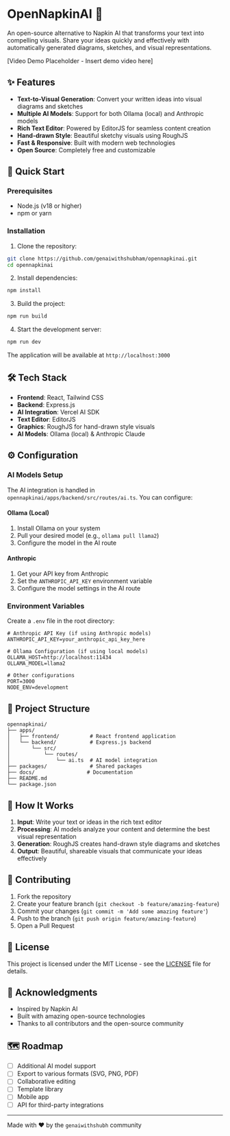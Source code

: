 # OpenNapkinAI 🎨

An open-source alternative to Napkin AI that transforms your text into compelling visuals. Share your ideas quickly and effectively with automatically generated diagrams, sketches, and visual representations.

[Video Demo Placeholder - Insert demo video here]

## ✨ Features

- **Text-to-Visual Generation**: Convert your written ideas into visual diagrams and sketches
- **Multiple AI Models**: Support for both Ollama (local) and Anthropic models
- **Rich Text Editor**: Powered by EditorJS for seamless content creation
- **Hand-drawn Style**: Beautiful sketchy visuals using RoughJS
- **Fast & Responsive**: Built with modern web technologies
- **Open Source**: Completely free and customizable

## 🚀 Quick Start

### Prerequisites

- Node.js (v18 or higher)
- npm or yarn

### Installation

1. Clone the repository:
```bash
git clone https://github.com/genaiwithshubham/opennapkinai.git
cd opennapkinai
```

2. Install dependencies:
```bash
npm install
```

3. Build the project:
```bash
npm run build
```

4. Start the development server:
```bash
npm run dev
```

The application will be available at `http://localhost:3000`

## 🛠️ Tech Stack

- **Frontend**: React, Tailwind CSS
- **Backend**: Express.js
- **AI Integration**: Vercel AI SDK
- **Text Editor**: EditorJS
- **Graphics**: RoughJS for hand-drawn style visuals
- **AI Models**: Ollama (local) & Anthropic Claude

## ⚙️ Configuration

### AI Models Setup

The AI integration is handled in `opennapkinai/apps/backend/src/routes/ai.ts`. You can configure:

#### Ollama (Local)
1. Install Ollama on your system
2. Pull your desired model (e.g., `ollama pull llama2`)
3. Configure the model in the AI route

#### Anthropic
1. Get your API key from Anthropic
2. Set the `ANTHROPIC_API_KEY` environment variable
3. Configure the model settings in the AI route

### Environment Variables

Create a `.env` file in the root directory:

```env
# Anthropic API Key (if using Anthropic models)
ANTHROPIC_API_KEY=your_anthropic_api_key_here

# Ollama Configuration (if using local models)
OLLAMA_HOST=http://localhost:11434
OLLAMA_MODEL=llama2

# Other configurations
PORT=3000
NODE_ENV=development
```

## 📁 Project Structure

```
opennapkinai/
├── apps/
│   ├── frontend/          # React frontend application
│   └── backend/           # Express.js backend
│       └── src/
│           └── routes/
│               └── ai.ts  # AI model integration
├── packages/              # Shared packages
├── docs/                 # Documentation
├── README.md
└── package.json
```

## 🎯 How It Works

1. **Input**: Write your text or ideas in the rich text editor
2. **Processing**: AI models analyze your content and determine the best visual representation
3. **Generation**: RoughJS creates hand-drawn style diagrams and sketches
4. **Output**: Beautiful, shareable visuals that communicate your ideas effectively

## 🤝 Contributing

1. Fork the repository
2. Create your feature branch (`git checkout -b feature/amazing-feature`)
3. Commit your changes (`git commit -m 'Add some amazing feature'`)
4. Push to the branch (`git push origin feature/amazing-feature`)
5. Open a Pull Request

## 📜 License

This project is licensed under the MIT License - see the [LICENSE](LICENSE) file for details.

## 🙏 Acknowledgments

- Inspired by Napkin AI
- Built with amazing open-source technologies
- Thanks to all contributors and the open-source community

## 🗺️ Roadmap

- [ ] Additional AI model support
- [ ] Export to various formats (SVG, PNG, PDF)
- [ ] Collaborative editing
- [ ] Template library
- [ ] Mobile app
- [ ] API for third-party integrations

---

Made with ❤️ by the `genaiwithshubh` community